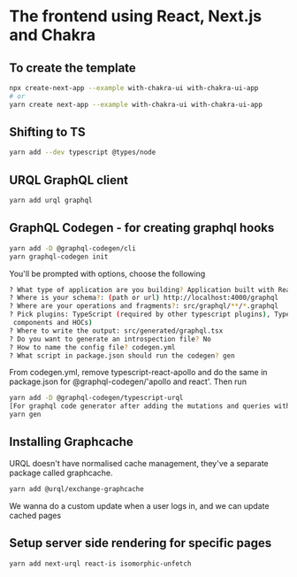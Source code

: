 # The frontend using React, Next.js and Chakra

## To create the template

```bash
npx create-next-app --example with-chakra-ui with-chakra-ui-app
# or
yarn create next-app --example with-chakra-ui with-chakra-ui-app
```

## Shifting to TS

```bash
yarn add --dev typescript @types/node
```

## URQL GraphQL client

```bash
yarn add urql graphql
```

## GraphQL Codegen - for creating graphql hooks

```bash
yarn add -D @graphql-codegen/cli
yarn graphql-codegen init
```

You'll be prompted with options, choose the following

```bash
? What type of application are you building? Application built with React
? Where is your schema?: (path or url) http://localhost:4000/graphql
? Where are your operations and fragments?: src/graphql/**/*.graphql
? Pick plugins: TypeScript (required by other typescript plugins), TypeScript Operations (operations and fragments), TypeScript React Apollo (typed
 components and HOCs)
? Where to write the output: src/generated/graphql.tsx
? Do you want to generate an introspection file? No
? How to name the config file? codegen.yml
? What script in package.json should run the codegen? gen
```

From codegen.yml, remove typescript-react-apollo and do the same in package.json for @graphql-codegen/'apollo and react'.
Then run

```bash
yarn add -D @graphql-codegen/typescript-urql
[For graphql code generator after adding the mutations and queries within the folder]
yarn gen
```

## Installing Graphcache

URQL doesn't have normalised cache management, they've a separate package called graphcache.

```bash
yarn add @urql/exchange-graphcache
```

We wanna do a custom update when a user logs in, and we can update cached pages

## Setup server side rendering for specific pages

```bash
yarn add next-urql react-is isomorphic-unfetch
```
